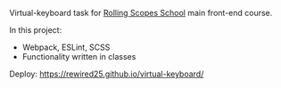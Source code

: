 Virtual-keyboard task for [Rolling Scopes School](https://rs.school/) main front-end course.

In this project:
* Webpack, ESLint, SCSS
* Functionality written in classes

Deploy:
https://rewired25.github.io/virtual-keyboard/
